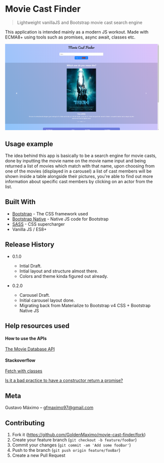 # Movie Cast Finder
> Lightweight vanillaJS and Bootstrap movie cast search engine

This application is intended mainly as a modern JS workout. Made with ECMA8+ using tools such as promises, async await, classes etc.

![](images/readme_header2.png)

## Usage example

The idea behind this app is basically to be a search engine for movie casts, done by inputting the movie name on the movie name input and being returned a list of movies which match with that name, upon choosing from one of the movies (displayed in a carousel) a list of cast members will be shown inside a table alongside their pictures, you're able to find out more information about specific cast members by clicking on an actor from the list.

<!-- _For more examples and usage, please refer to the [Wiki][wiki]._ - soon -->

## Built With

* [Bootstrap](https://getbootstrap.com/) - The CSS framework used
* [Bootstrap Native](https://github.com/thednp/bootstrap.native) - Native JS code for Bootstrap
* [SASS](https://sass-lang.com/) - CSS supercharger
* Vanilla JS / ES8+

## Release History

* 0.1.0
    * Intial Draft.
    * Intial layout and structure almost there.
    * Colors and theme kinda figured out already.

* 0.2.0
    * Carousel Draft.
    * Initial carousel layout done.
    * Migrating back from Materialize to Bootstrap v4 CSS + Bootstrap Native JS

## Help resources used

#### How to use the APIs
[The Movie Database API](https://developers.themoviedb.org/3/getting-started/introduction)

#### Stackoverflow
[Fetch with classes](https://stackoverflow.com/a/39395072/10088643)

[Is it a bad practice to have a constructor return a promise?](https://stackoverflow.com/questions/24398699/is-it-bad-practice-to-have-a-constructor-function-return-a-promise)


## Meta

Gustavo Máximo – gfmaximo97@gmail.com

<!-- Distributed under the XYZ license. See ``LICENSE`` for more information.

[https://github.com/yourname/github-link](https://github.com/dbader/) - soon -->

## Contributing

1. Fork it (<https://github.com/GoldenMaximo/movie-cast-finder/fork>)
2. Create your feature branch (`git checkout -b feature/fooBar`)
3. Commit your changes (`git commit -am 'Add some fooBar'`)
4. Push to the branch (`git push origin feature/fooBar`)
5. Create a new Pull Request

<!-- Markdown link & img dfn's - soon -->
<!-- [npm-image]: https://img.shields.io/npm/v/datadog-metrics.svg?style=flat-square
[npm-url]: https://npmjs.org/package/datadog-metrics
[npm-downloads]: https://img.shields.io/npm/dm/datadog-metrics.svg?style=flat-square
[travis-image]: https://img.shields.io/travis/dbader/node-datadog-metrics/master.svg?style=flat-square
[travis-url]: https://travis-ci.org/dbader/node-datadog-metrics
[wiki]: https://github.com/yourname/yourproject/wiki - soon -->
